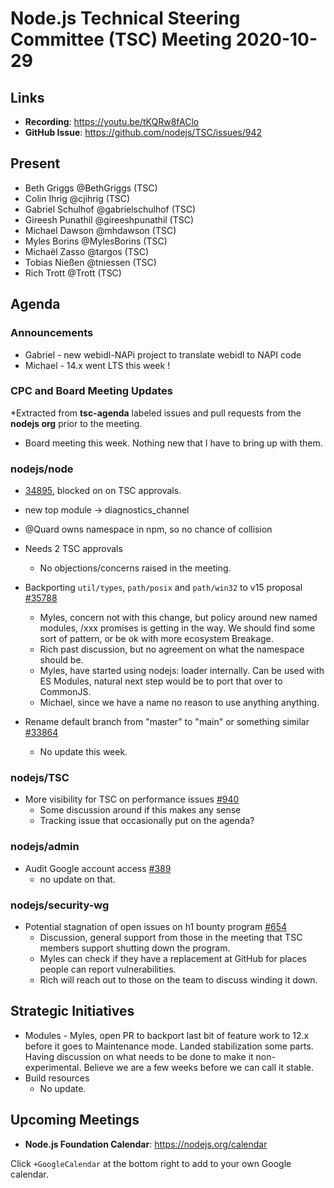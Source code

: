 # Node.js Technical Steering Committee (TSC) Meeting 2020-10-29

## Links

* **Recording**: https://youtu.be/tKQRw8fAClo  
* **GitHub Issue**: https://github.com/nodejs/TSC/issues/942

## Present

* Beth Griggs @BethGriggs (TSC)
* Colin Ihrig @cjihrig (TSC)
* Gabriel Schulhof @gabrielschulhof (TSC)
* Gireesh Punathil @gireeshpunathil (TSC)
* Michael Dawson @mhdawson (TSC)
* Myles Borins @MylesBorins (TSC)
* Michaël Zasso @targos (TSC)
* Tobias Nießen @tniessen (TSC)
* Rich Trott @Trott (TSC)

## Agenda

### Announcements

* Gabriel - new webidl-NAPi project to translate webidl to NAPI code
* Michael - 14.x went LTS this week !

### CPC and Board Meeting Updates
 
*Extracted from **tsc-agenda** labeled issues and pull requests from the **nodejs org** prior to the meeting.

* Board meeting this week. Nothing new that I have to bring up with them.

### nodejs/node

* [34895](https://github.com/nodejs/node/pull/34895), blocked on on TSC approvals.
 * new top module -> diagnostics_channel
 * @Quard owns namespace in npm, so no chance of collision
 * Needs 2 TSC approvals
   * No objections/concerns raised in the meeting.

* Backporting `util/types`, `path/posix` and `path/win32` to v15 proposal [#35788](https://github.com/nodejs/node/issues/35788)
  * Myles, concern not with this change, but policy around new named modules, /xxx promises
    is getting in the way. We should find some sort of pattern, or be ok with more ecosystem 
    Breakage.
  * Rich past discussion, but no agreement on what the namespace should be. 
  * Myles, have started using nodejs: loader internally. Can be used with ES Modules, 
    natural next step would be to port that over to CommonJS.
  * Michael, since we have a name no reason to use anything anything.

* Rename default branch from "master" to "main" or something similar [#33864](https://github.com/nodejs/node/issues/33864)
  * No update this week.
 
### nodejs/TSC

* More visibility for TSC on performance issues [#940](https://github.com/nodejs/TSC/issues/940)
  * Some discussion around if this makes any sense
  * Tracking issue that occasionally put on the agenda?

### nodejs/admin

* Audit Google account access [#389](https://github.com/nodejs/admin/issues/389)
  * no update on that.

### nodejs/security-wg

* Potential stagnation of open issues on h1 bounty program [#654](https://github.com/nodejs/security-wg/issues/654)
  * Discussion, general support from those in the meeting that TSC members
    support shutting down the program. 
  * Myles can check if they have a replacement at GitHub for places people
    can report vulnerabilities.
  * Rich will reach out to those on the team to discuss winding it down.

## Strategic Initiatives

* Modules - Myles, open PR to backport last bit of feature work to 12.x before it
  goes to Maintenance mode.  Landed stabilization some parts.  Having discussion
  on what needs to be done to make it non-experimental. Believe we are 
  a few weeks before we can call it stable.
* Build resources
  * No update. 

## Upcoming Meetings

* **Node.js Foundation Calendar**: https://nodejs.org/calendar

Click `+GoogleCalendar` at the bottom right to add to your own Google calendar.
